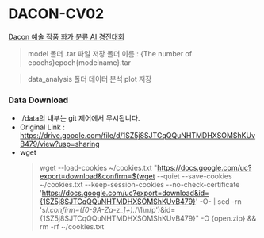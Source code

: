 # DACON-CV02

[Dacon 예술 작품 화가 분류 AI 경진대회](https://dacon.io/competitions/official/236006/overview/description)

> model 폴더
> .tar 파일 저장
> 폴더 이름 : {The number of epochs}epoch{modelname}.tar

> data_analysis 폴더
> 데이터 분석 plot 저장

### Data Download
 - ./data의 내부는 git 제어에서 무시됩니다.
 - Original Link : https://drive.google.com/file/d/1SZ5j8SJTCqQQuNHTMDHXSOMShKUvB479/view?usp=sharing
 - wget
    >wget --load-cookies ~/cookies.txt "https://docs.google.com/uc?export=download&confirm=$(wget --quiet --save-cookies ~/cookies.txt --keep-session-cookies --no-check-certificate 'https://docs.google.com/uc?export=download&id={1SZ5j8SJTCqQQuNHTMDHXSOMShKUvB479}' -O- | sed -rn 's/.*confirm=([0-9A-Za-z_]+).*/\1\n/p')&id={1SZ5j8SJTCqQQuNHTMDHXSOMShKUvB479}" -O {open.zip} && rm -rf ~/cookies.txt


